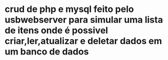 # crud de php e mysql feito pelo usbwebserver para simular uma lista de itens onde é possivel criar,ler,atualizar e deletar dados em um banco de dados
